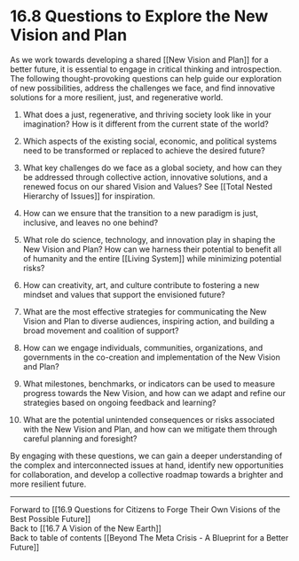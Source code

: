 # 16.8 Questions to Explore the New Vision and Plan

As we work towards developing a shared [[New Vision and Plan]]  for a better future, it is essential to engage in critical thinking and introspection. The following thought-provoking questions can help guide our exploration of new possibilities, address the challenges we face, and find innovative solutions for a more resilient, just, and regenerative world.

1.  What does a just, regenerative, and thriving society look like in your imagination? How is it different from the current state of the world?
    
2.  Which aspects of the existing social, economic, and political systems need to be transformed or replaced to achieve the desired future?
    
3.  What key challenges do we face as a global society, and how can they be addressed through collective action, innovative solutions, and a renewed focus on our shared Vision and Values? See [[Total Nested Hierarchy of Issues]] for inspiration. 
    
4.  How can we ensure that the transition to a new paradigm is just, inclusive, and leaves no one behind?  
    
5.  What role do science, technology, and innovation play in shaping the New Vision and Plan? How can we harness their potential to benefit all of humanity and the entire [[Living System]] while minimizing potential risks?  
    
6.  How can creativity, art, and culture contribute to fostering a new mindset and values that support the envisioned future?  
    
7.  What are the most effective strategies for communicating the New Vision and Plan to diverse audiences, inspiring action, and building a broad movement and coalition of support?  
    
8.  How can we engage individuals, communities, organizations, and governments in the co-creation and implementation of the New Vision and Plan?  
    
9.  What milestones, benchmarks, or indicators can be used to measure progress towards the New Vision, and how can we adapt and refine our strategies based on ongoing feedback and learning?  
    
10.  What are the potential unintended consequences or risks associated with the New Vision and Plan, and how can we mitigate them through careful planning and foresight?  
    

By engaging with these questions, we can gain a deeper understanding of the complex and interconnected issues at hand, identify new opportunities for collaboration, and develop a collective roadmap towards a brighter and more resilient future.

___

Forward to [[16.9 Questions for Citizens to Forge Their Own Visions of the Best Possible Future]]    
Back to [[16.7 A Vision of the New Earth]]    
Back to table of contents [[Beyond The Meta Crisis - A Blueprint for a Better Future]] 